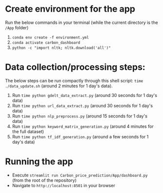 # Create environment for the app
Run the below commands in your terminal (while the current directory is the `/App` folder)
1. `conda env create -f environment.yml`
2. `conda activate carbon_dashboard`
3. `python -c "import nltk; nltk.download('all')"`

# Data collection/processing steps:
The below steps can be run compactly through this shell script: `time ./data_update.sh` (around 2 minutes for 1 day's data).

1. Run `time python gdelt_data_extract.py` (around 30 seconds for 1 day's data)
2. Run `time python url_data_extract.py` (around 30 seconds for 1 day's data)
3. Run `time python nlp_preprocess.py` (around 15 seconds for 1 day's data)
4. Run `time python keyword_matrix_generation.py` (around 4 minutes for the full dataset)
5. Run `time python tf_idf_generation.py` (around a few seconds for 1 day's data)


# Running the app
* Execute `streamlit run Carbon_price_prediction/App/dashboard.py` (from the root of the repository)
* Navigate to `http://localhost:8501` in your browser
